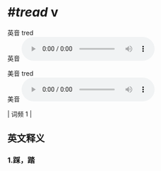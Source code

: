 # ***\#tread*** v
英音 tred  
英音
<audio src="./media/tread1.aac" controls="controls"></audio>

美音 tred  
美音
<audio src="./media/tread2.aac" controls="controls"></audio>



| 词频 1 |  

英文释义
---
### 1.**踩，踏**  


